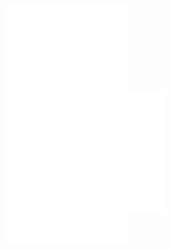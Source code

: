 [//]: # (![Metrics]&#40;/metrics.base.svg&#41;)
[//]: # (![Metrics]&#40;/metrics.plugin.languages.indepth.svg&#41;)
[//]: # (![Metrics]&#40;/metrics.plugin.achievements.compact.svg&#41;)

[<img align="left" width="390" alt="ᓚᘏᗢ" src="https://raw.githubusercontent.com/jaredkoontz/jaredkoontz/main/metrics.base.svg">](#)
[<img align="right" alt="ᓚᘏᗢ" src="https://raw.githubusercontent.com/jaredkoontz/jaredkoontz/main/metrics.plugin.achievements.compact.svg">](#)
[<img width="390" alt="ᓚᘏᗢ" src="https://raw.githubusercontent.com/jaredkoontz/jaredkoontz/main/metrics.plugin.languages.indepth.svg">](#)
